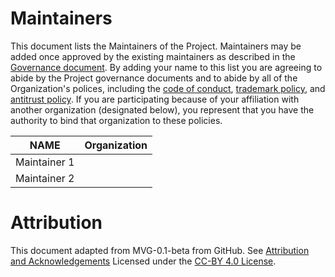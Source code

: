 # Maintainers

This document lists the Maintainers of the Project. Maintainers may be added
once approved by the existing maintainers as described in the [Governance
document](./GOVERNANCE.md). By adding your name to this list you are agreeing to
abide by the Project governance documents and to abide by all of the
Organization's polices, including the
[code of conduct](../org-docs/CODE-OF-CONDUCT.md),
[trademark policy](../org-docs/TRADEMARKS.md), and
[antitrust policy](../org-docs/ANTITRUST.md). If you are participating because of your
affiliation with another organization (designated below), you represent that you
have the authority to bind that organization to these policies.

| **NAME** | **Organization** |
| --- | --- |
| Maintainer 1 | |
| Maintainer 2 | |

# Attribution

This document adapted from MVG-0.1-beta from GitHub.
See [Attribution and Acknowledgements](../org-docs/ACKNOWLEDGEMENTS.md)
Licensed under the [CC-BY 4.0 License](https://creativecommons.org/licenses/by-sa/4.0/).
